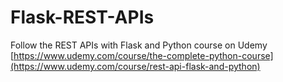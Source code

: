 # Flask-REST-APIs
Follow the REST APIs with Flask and Python course on Udemy [https://www.udemy.com/course/the-complete-python-course](https://www.udemy.com/course/rest-api-flask-and-python)
